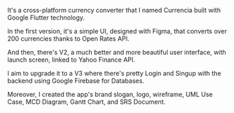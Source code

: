 It's a cross-platform currency converter that I named Currencia built with Google Flutter technology.

In the first version, it's a simple UI, designed with Figma, that converts over 200 currencies thanks to Open Rates API.

And then, there's V2, a much better and more beautiful user interface, with launch screen, linked to Yahoo Finance API.

I aim to upgrade it to a V3 where there's pretty Login and Singup with the backend using Google Firebase for Databases.

Moreover, I created the app's brand slogan, logo, wireframe, UML Use Case, MCD Diagram, Gantt Chart, and SRS Document.
